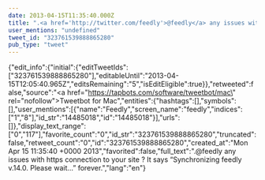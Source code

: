 ```yaml
---
date: 2013-04-15T11:35:40.000Z
title: ".<a href='http://twitter.com/feedly'>@feedly</a> any issues with https connection to your site ? It says “Synchronizing feedly v.14.0. Please wait…” forever.″"
user_mentions: "undefined"
tweet_id: "323761539888865280"
pub_type: "tweet"
---
```

{"edit_info":{"initial":{"editTweetIds":["323761539888865280"],"editableUntil":"2013-04-15T12:05:40.965Z","editsRemaining":"5","isEditEligible":true}},"retweeted":false,"source":"<a href=\"https://tapbots.com/software/tweetbot/mac\" rel=\"nofollow\">Tweetbot for Mac</a>","entities":{"hashtags":[],"symbols":[],"user_mentions":[{"name":"Feedly","screen_name":"feedly","indices":["1","8"],"id_str":"14485018","id":"14485018"}],"urls":[]},"display_text_range":["0","117"],"favorite_count":"0","id_str":"323761539888865280","truncated":false,"retweet_count":"0","id":"323761539888865280","created_at":"Mon Apr 15 11:35:40 +0000 2013","favorited":false,"full_text":".@feedly any issues with https connection to your site ? It says “Synchronizing feedly v.14.0. Please wait…” forever.","lang":"en"}

